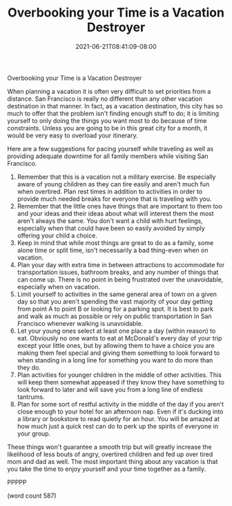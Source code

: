 ﻿---
title: "Overbooking your Time is a Vacation Destroyer"
date: 2021-06-21T08:41:09-08:00
description: "SanFransisco Tips for Web Success"
featured_image: "/images/SanFransisco.jpg"
tags: ["SanFransisco"]
---

Overbooking your Time is a Vacation Destroyer

When planning a vacation it is often very difficult to set priorities from a distance. San Francisco is really no different than any other vacation destination in that manner. In fact, as a vacation destination, this city has so much to offer that the problem isn't finding enough stuff to do; it is limiting yourself to only doing the things you want most to do because of time constraints. Unless you are going to be in this great city for a month, it would be very easy to overload your itinerary.

Here are a few suggestions for pacing yourself while traveling as well as providing adequate downtime for all family members while visiting San Francisco.

1) Remember that this is a vacation not a military exercise. Be especially aware of young children as they can tire easily and aren't much fun when overtired. Plan rest times in addition to activities in order to provide much needed breaks for everyone that is traveling with you.
2) Remember that the little ones have things that are important to them too and your ideas and their ideas about what will interest them the most aren't always the same. You don't want a child with hurt feelings, especially when that could have been so easily avoided by simply offering your child a choice.
3) Keep in mind that while most things are great to do as a family, some alone time or split time, isn't necessarily a bad thing-even when on vacation.
4) Plan your day with extra time in between attractions to accommodate for transportation issues, bathroom breaks, and any number of things that can come up. There is no point in being frustrated over the unavoidable, especially when on vacation. 
5) Limit yourself to activities in the same general area of town on a given day so that you aren't spending the vast majority of your day getting from point A to point B or looking for a parking spot. It is best to park and walk as much as possible or rely on public transportation in San Francisco whenever walking is unavoidable.
6) Let your young ones select at least one place a day (within reason) to eat. Obviously no one wants to eat at McDonald's every day of your trip except your little ones, but by allowing them to have a choice you are making them feel special and giving them something to look forward to when standing in a long line for something you want to do more than they do.
7) Plan activities for younger children in the middle of other activities. This will keep them somewhat appeased if they know they have something to look forward to later and will save you from a long line of endless tantrums. 
8) Plan for some sort of restful activity in the middle of the day if you aren't close enough to your hotel for an afternoon nap. Even if it's ducking into a library or bookstore to read quietly for an hour. You will be amazed at how much just a quick rest can do to perk up the spirits of everyone in your group.

These things won't guarantee a smooth trip but will greatly increase the likelihood of less bouts of angry, overtired children and fed up over tired mom and dad as well. The most important thing about any vacation is that you take the time to enjoy yourself and your time together as a family.

PPPPP

(word count 587)

